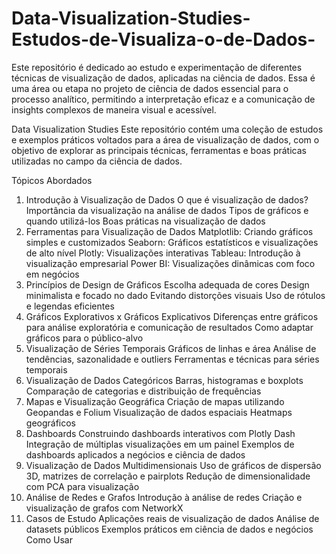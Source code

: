 # Data-Visualization-Studies-Estudos-de-Visualiza-o-de-Dados-
Este repositório é dedicado ao estudo e experimentação de diferentes técnicas de visualização de dados, aplicadas na ciência de dados. Essa é uma área ou etapa no projeto de ciência de dados essencial para o processo analítico, permitindo a interpretação eficaz e a comunicação de insights complexos de maneira visual e acessível.

Data Visualization Studies
Este repositório contém uma coleção de estudos e exemplos práticos voltados para a área de visualização de dados, com o objetivo de explorar as principais técnicas, ferramentas e boas práticas utilizadas no campo da ciência de dados.

Tópicos Abordados
1. Introdução à Visualização de Dados
O que é visualização de dados?
Importância da visualização na análise de dados
Tipos de gráficos e quando utilizá-los
Boas práticas na visualização de dados
2. Ferramentas para Visualização de Dados
Matplotlib: Criando gráficos simples e customizados
Seaborn: Gráficos estatísticos e visualizações de alto nível
Plotly: Visualizações interativas
Tableau: Introdução à visualização empresarial
Power BI: Visualizações dinâmicas com foco em negócios
3. Princípios de Design de Gráficos
Escolha adequada de cores
Design minimalista e focado no dado
Evitando distorções visuais
Uso de rótulos e legendas eficientes
4. Gráficos Explorativos x Gráficos Explicativos
Diferenças entre gráficos para análise exploratória e comunicação de resultados
Como adaptar gráficos para o público-alvo
5. Visualização de Séries Temporais
Gráficos de linhas e área
Análise de tendências, sazonalidade e outliers
Ferramentas e técnicas para séries temporais
6. Visualização de Dados Categóricos
Barras, histogramas e boxplots
Comparação de categorias e distribuição de frequências
7. Mapas e Visualização Geográfica
Criação de mapas utilizando Geopandas e Folium
Visualização de dados espaciais
Heatmaps geográficos
8. Dashboards
Construindo dashboards interativos com Plotly Dash
Integração de múltiplas visualizações em um painel
Exemplos de dashboards aplicados a negócios e ciência de dados
9. Visualização de Dados Multidimensionais
Uso de gráficos de dispersão 3D, matrizes de correlação e pairplots
Redução de dimensionalidade com PCA para visualização
10. Análise de Redes e Grafos
Introdução à análise de redes
Criação e visualização de grafos com NetworkX
11. Casos de Estudo
Aplicações reais de visualização de dados
Análise de datasets públicos
Exemplos práticos em ciência de dados e negócios
Como Usar
